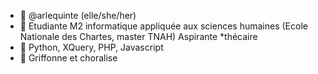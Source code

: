 - 👋 @arlequinte (elle/she/her)
- 👀 Etudiante M2 informatique appliquée aux sciences humaines (Ecole Nationale des Chartes, master TNAH) Aspirante *thécaire
- 🌱 Python, XQuery, PHP, Javascript
- 💞️ Griffonne et choralise
